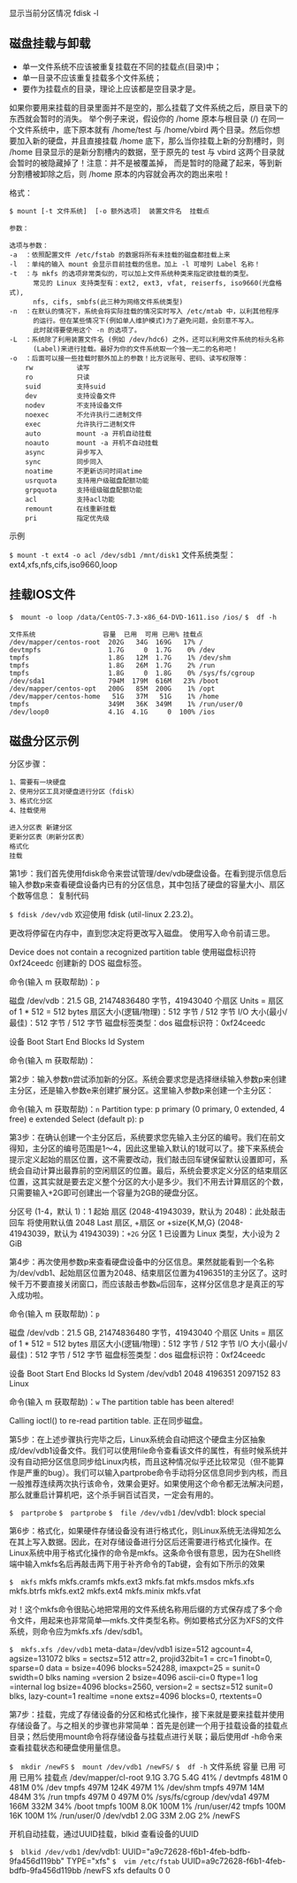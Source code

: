 显示当前分区情况
fdisk -l

## 磁盘挂载与卸载

+ 单一文件系统不应该被重复挂载在不同的挂载点(目录)中；
+ 单一目录不应该重复挂载多个文件系统；
+ 要作为挂载点的目录，理论上应该都是空目录才是。

如果你要用来挂载的目录里面并不是空的，那么挂载了文件系统之后，原目录下的东西就会暂时的消失。 举个例子来说，假设你的 /home 原本与根目录 (/) 在同一个文件系统中，底下原本就有 /home/test 与 /home/vbird 两个目录。然后你想要加入新的硬盘，并且直接挂载 /home 底下，那么当你挂载上新的分割槽时，则 /home 目录显示的是新分割槽内的数据，至于原先的 test 与 vbird 这两个目录就会暂时的被隐藏掉了！注意：并不是被覆盖掉， 而是暂时的隐藏了起来，等到新分割槽被卸除之后，则 /home 原本的内容就会再次的跑出来啦！

格式：

`$ mount [-t 文件系统]  [-o 额外选项]  装置文件名  挂载点`

    参数：

    选项与参数：
    -a  ：依照配置文件 /etc/fstab 的数据将所有未挂载的磁盘都挂载上来
    -l  ：单纯的输入 mount 会显示目前挂载的信息。加上 -l 可增列 Label 名称！
    -t  ：与 mkfs 的选项非常类似的，可以加上文件系统种类来指定欲挂载的类型。
          常见的 Linux 支持类型有：ext2, ext3, vfat, reiserfs, iso9660(光盘格式),
          nfs, cifs, smbfs(此三种为网络文件系统类型)
    -n  ：在默认的情况下，系统会将实际挂载的情况实时写入 /etc/mtab 中，以利其他程序
          的运行。但在某些情况下(例如单人维护模式)为了避免问题，会刻意不写入。
          此时就得要使用这个 -n 的选项了。
    -L  ：系统除了利用装置文件名 (例如 /dev/hdc6) 之外，还可以利用文件系统的标头名称
          (Label)来进行挂载。最好为你的文件系统取一个独一无二的名称吧！
    -o  ：后面可以接一些挂载时额外加上的参数！比方说账号、密码、读写权限等：
        rw           读写
        ro           只读
        suid         支持suid
        dev          支持设备文件
        nodev        不支持设备文件
        noexec       不允许执行二进制文件
        exec         允许执行二进制文件
        auto         mount -a 开机自动挂载
        noauto       mount -a 开机不自动挂载
        async        异步写入
        sync         同步同入
        noatime      不更新访问时间atime
        usrquota     支持用户级磁盘配额功能
        grpquota     支持组级磁盘配额功能
        acl          支持acl功能
        remount      在线重新挂载
        pri          指定优先级

示例

`$ mount -t ext4 -o acl /dev/sdb1 /mnt/disk1`
文件系统类型：ext4,xfs,nfs,cifs,iso9660,loop

## 挂载IOS文件

`$  mount -o loop /data/CentOS-7.3-x86_64-DVD-1611.iso /ios/`
`$  df -h`

    文件系统                 容量  已用  可用 已用% 挂载点
    /dev/mapper/centos-root  202G   34G  169G   17% /
    devtmpfs                 1.7G     0  1.7G    0% /dev
    tmpfs                    1.8G   12M  1.7G    1% /dev/shm
    tmpfs                    1.8G   26M  1.7G    2% /run
    tmpfs                    1.8G     0  1.8G    0% /sys/fs/cgroup
    /dev/sda1                794M  179M  616M   23% /boot
    /dev/mapper/centos-opt   200G   85M  200G    1% /opt
    /dev/mapper/centos-home   51G   37M   51G    1% /home
    tmpfs                    349M   36K  349M    1% /run/user/0
    /dev/loop0               4.1G  4.1G     0  100% /ios


## 磁盘分区示例

分区步骤：

    1、需要有一块硬盘
    2、使用分区工具对硬盘进行分区（fdisk）
    3、格式化分区
    4、挂载使用

    进入分区表 新建分区
    更新分区表（刷新分区表）
    格式化
    挂载

第1步：我们首先使用fdisk命令来尝试管理/dev/vdb硬盘设备。在看到提示信息后输入参数p来查看硬盘设备内已有的分区信息，其中包括了硬盘的容量大小、扇区个数等信息：
复制代码

`$ fdisk /dev/vdb`
欢迎使用 fdisk (util-linux 2.23.2)。

更改将停留在内存中，直到您决定将更改写入磁盘。
使用写入命令前请三思。

Device does not contain a recognized partition table
使用磁盘标识符 0xf24ceedc 创建新的 DOS 磁盘标签。

命令(输入 m 获取帮助)：`p`

磁盘 /dev/vdb：21.5 GB, 21474836480 字节，41943040 个扇区
Units = 扇区 of 1 * 512 = 512 bytes
扇区大小(逻辑/物理)：512 字节 / 512 字节
I/O 大小(最小/最佳)：512 字节 / 512 字节
磁盘标签类型：dos
磁盘标识符：0xf24ceedc

   设备 Boot      Start         End      Blocks   Id  System

命令(输入 m 获取帮助)：


第2步：输入参数n尝试添加新的分区。系统会要求您是选择继续输入参数p来创建主分区，还是输入参数e来创建扩展分区。这里输入参数p来创建一个主分区：

命令(输入 m 获取帮助)：`n`
Partition type:
   p   primary (0 primary, 0 extended, 4 free)
   e   extended
Select (default p): p

第3步：在确认创建一个主分区后，系统要求您先输入主分区的编号。我们在前文得知，主分区的编号范围是1～4，因此这里输入默认的1就可以了。接下来系统会提示定义起始的扇区位置，这不需要改动，我们敲击回车键保留默认设置即可，系统会自动计算出最靠前的空闲扇区的位置。最后，系统会要求定义分区的结束扇区位置，这其实就是要去定义整个分区的大小是多少。我们不用去计算扇区的个数，只需要输入+2G即可创建出一个容量为2GB的硬盘分区。

分区号 (1-4，默认 1)：1
起始 扇区 (2048-41943039，默认为 2048)：此处敲击回车
将使用默认值 2048
Last 扇区, +扇区 or +size{K,M,G} (2048-41943039，默认为 41943039)：`+2G`
分区 1 已设置为 Linux 类型，大小设为 2 GiB

第4步：再次使用参数p来查看硬盘设备中的分区信息。果然就能看到一个名称为/dev/vdb1、起始扇区位置为2048、结束扇区位置为4196351的主分区了。这时候千万不要直接关闭窗口，而应该敲击参数`w`后回车，这样分区信息才是真正的写入成功啦。


命令(输入 m 获取帮助)：`p`

磁盘 /dev/vdb：21.5 GB, 21474836480 字节，41943040 个扇区
Units = 扇区 of 1 * 512 = 512 bytes
扇区大小(逻辑/物理)：512 字节 / 512 字节
I/O 大小(最小/最佳)：512 字节 / 512 字节
磁盘标签类型：dos
磁盘标识符：0xf24ceedc

   设备 Boot      Start         End      Blocks   Id  System
/dev/vdb1            2048     4196351     2097152   83  Linux

命令(输入 m 获取帮助)：`w`
The partition table has been altered!

Calling ioctl() to re-read partition table.
正在同步磁盘。

第5步：在上述步骤执行完毕之后，Linux系统会自动把这个硬盘主分区抽象成/dev/vdb1设备文件。我们可以使用file命令查看该文件的属性，有些时候系统并没有自动把分区信息同步给Linux内核，而且这种情况似乎还比较常见（但不能算作是严重的bug）。我们可以输入partprobe命令手动将分区信息同步到内核，而且一般推荐连续两次执行该命令，效果会更好。如果使用这个命令都无法解决问题，那么就重启计算机吧，这个杀手锏百试百灵，一定会有用的。

`$  partprobe`
`$  partprobe`
`$  file /dev/vdb1` 
/dev/vdb1: block special

第6步：格式化，如果硬件存储设备没有进行格式化，则Linux系统无法得知怎么在其上写入数据。因此，在对存储设备进行分区后还需要进行格式化操作。在Linux系统中用于格式化操作的命令是mkfs。这条命令很有意思，因为在Shell终端中输入mkfs名后再敲击两下用于补齐命令的Tab键，会有如下所示的效果

`$  mkfs`
mkfs         mkfs.cramfs  mkfs.ext3    mkfs.fat     mkfs.msdos   mkfs.xfs     
mkfs.btrfs   mkfs.ext2    mkfs.ext4    mkfs.minix   mkfs.vfat 

对！这个mkfs命令很贴心地把常用的文件系统名称用后缀的方式保存成了多个命令文件，用起来也非常简单—mkfs.文件类型名称。例如要格式分区为XFS的文件系统，则命令应为mkfs.xfs /dev/sdb1。

`$  mkfs.xfs /dev/vdb1` 
meta-data=/dev/vdb1              isize=512    agcount=4, agsize=131072 blks
         =                       sectsz=512   attr=2, projid32bit=1
         =                       crc=1        finobt=0, sparse=0
data     =                       bsize=4096   blocks=524288, imaxpct=25
         =                       sunit=0      swidth=0 blks
naming   =version 2              bsize=4096   ascii-ci=0 ftype=1
log      =internal log           bsize=4096   blocks=2560, version=2
         =                       sectsz=512   sunit=0 blks, lazy-count=1
realtime =none                   extsz=4096   blocks=0, rtextents=0


第7步：挂载，完成了存储设备的分区和格式化操作，接下来就是要来挂载并使用存储设备了。与之相关的步骤也非常简单：首先是创建一个用于挂载设备的挂载点目录；然后使用mount命令将存储设备与挂载点进行关联；最后使用df -h命令来查看挂载状态和硬盘使用量信息。


`$  mkdir /newFS`
`$  mount /dev/vdb1 /newFS/`
`$  df -h`
文件系统             容量  已用  可用 已用% 挂载点
/dev/mapper/cl-root  9.1G  3.7G  5.4G   41% /
devtmpfs             481M     0  481M    0% /dev
tmpfs                497M  124K  497M    1% /dev/shm
tmpfs                497M   14M  484M    3% /run
tmpfs                497M     0  497M    0% /sys/fs/cgroup
/dev/vda1            497M  166M  332M   34% /boot
tmpfs                100M  8.0K  100M    1% /run/user/42
tmpfs                100M   16K  100M    1% /run/user/0
/dev/vdb1            2.0G   33M  2.0G    2% /newFS

开机自动挂载，通过UUID挂载，blkid  查看设备的UUID

`$  blkid /dev/vdb1`
/dev/vdb1: UUID="a9c72628-f6b1-4feb-bdfb-9fa456d119bb" TYPE="xfs"
`$  vim /etc/fstab`
UUID=a9c72628-f6b1-4feb-bdfb-9fa456d119bb  /newFS         xfs     defaults        0 0


